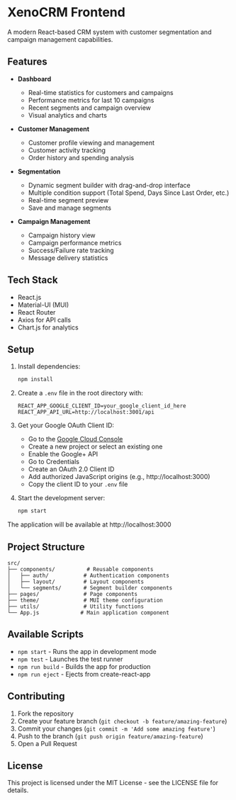 # XenoCRM Frontend

A modern React-based CRM system with customer segmentation and campaign management capabilities.

## Features

- **Dashboard**
  - Real-time statistics for customers and campaigns
  - Performance metrics for last 10 campaigns
  - Recent segments and campaign overview
  - Visual analytics and charts

- **Customer Management**
  - Customer profile viewing and management
  - Customer activity tracking
  - Order history and spending analysis

- **Segmentation**
  - Dynamic segment builder with drag-and-drop interface
  - Multiple condition support (Total Spend, Days Since Last Order, etc.)
  - Real-time segment preview
  - Save and manage segments

- **Campaign Management**
  - Campaign history view
  - Campaign performance metrics
  - Success/Failure rate tracking
  - Message delivery statistics

## Tech Stack

- React.js
- Material-UI (MUI)
- React Router
- Axios for API calls
- Chart.js for analytics

## Setup

1. Install dependencies:
   ```bash
   npm install
   ```

2. Create a `.env` file in the root directory with:
   ```
   REACT_APP_GOOGLE_CLIENT_ID=your_google_client_id_here
   REACT_APP_API_URL=http://localhost:3001/api
   ```

3. Get your Google OAuth Client ID:
   - Go to the [Google Cloud Console](https://console.cloud.google.com)
   - Create a new project or select an existing one
   - Enable the Google+ API
   - Go to Credentials
   - Create an OAuth 2.0 Client ID
   - Add authorized JavaScript origins (e.g., http://localhost:3000)
   - Copy the client ID to your `.env` file

4. Start the development server:
   ```bash
   npm start
   ```

The application will be available at http://localhost:3000

## Project Structure

```
src/
├── components/          # Reusable components
│   ├── auth/           # Authentication components
│   ├── layout/         # Layout components
│   └── segments/       # Segment builder components
├── pages/              # Page components
├── theme/              # MUI theme configuration
├── utils/              # Utility functions
└── App.js             # Main application component
```

## Available Scripts

- `npm start` - Runs the app in development mode
- `npm test` - Launches the test runner
- `npm run build` - Builds the app for production
- `npm run eject` - Ejects from create-react-app

## Contributing

1. Fork the repository
2. Create your feature branch (`git checkout -b feature/amazing-feature`)
3. Commit your changes (`git commit -m 'Add some amazing feature'`)
4. Push to the branch (`git push origin feature/amazing-feature`)
5. Open a Pull Request

## License

This project is licensed under the MIT License - see the LICENSE file for details.
